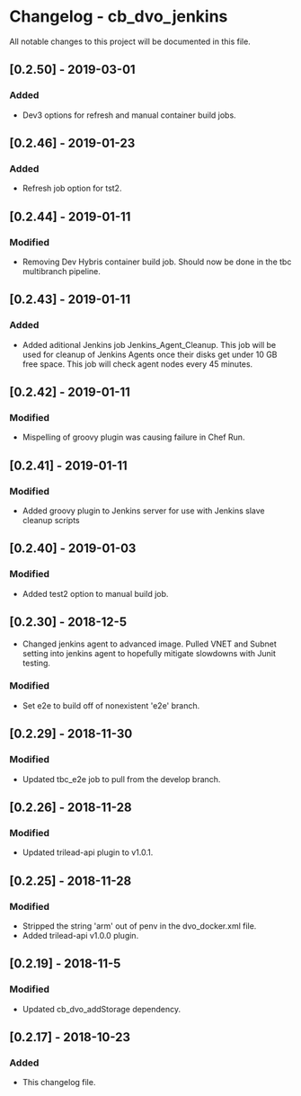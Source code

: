 # Changelog - cb_dvo_jenkins

All notable changes to this project will be documented in this file.

## [0.2.50] - 2019-03-01

### Added

- Dev3 options for refresh and manual container build jobs.

## [0.2.46] - 2019-01-23

### Added

- Refresh job option for tst2.

## [0.2.44] - 2019-01-11

### Modified

- Removing Dev Hybris container build job. Should now be done in the tbc multibranch pipeline. 

## [0.2.43] - 2019-01-11

### Added

- Added aditional Jenkins job Jenkins_Agent_Cleanup. This job will be used for cleanup of Jenkins Agents once their disks get under 10 GB free space. This job will check agent nodes every 45 minutes.

## [0.2.42] - 2019-01-11

### Modified

- Mispelling of groovy plugin was causing failure in Chef Run. 

## [0.2.41] - 2019-01-11

### Modified

- Added groovy plugin to Jenkins server for use with Jenkins slave cleanup scripts

## [0.2.40] - 2019-01-03

### Modified

- Added test2 option to manual build job.

## [0.2.30] - 2018-12-5

- Changed jenkins agent to advanced image. Pulled VNET and Subnet setting into jenkins agent to hopefully mitigate slowdowns with Junit testing.

### Modified

- Set e2e to build off of nonexistent 'e2e' branch.

## [0.2.29] - 2018-11-30

### Modified

- Updated tbc_e2e job to pull from the develop branch.

## [0.2.26] - 2018-11-28

### Modified

- Updated trilead-api plugin to v1.0.1.

## [0.2.25] - 2018-11-28

### Modified

- Stripped the string 'arm' out of penv in the dvo_docker.xml file.
- Added trilead-api v1.0.0 plugin.

## [0.2.19] - 2018-11-5

### Modified

- Updated cb_dvo_addStorage dependency.

## [0.2.17] - 2018-10-23

### Added

- This changelog file.
